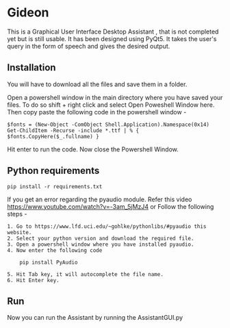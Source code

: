 # Gideon
This is a Graphical User Interface Desktop Assistant , that is not completed yet but is still usable. It has been designed using PyQt5. It takes the user's query in the form of speech and gives the desired output.

## Installation
You will have to download all the files and save them in a folder.

Open a powershell window in the main directory where you have saved your files. To do so shift + right click and select Open Poweshell Window here. Then copy paste the following code in the powershell window -

    $fonts = (New-Object -ComObject Shell.Application).Namespace(0x14)
    Get-ChildItem -Recurse -include *.ttf | % { $fonts.CopyHere($_.fullname) }

Hit enter to run the code. Now close the Powershell Window.

## Python requirements
```
pip install -r requirements.txt
```

If you get an error regarding the pyaudio module. Refer this video https://www.youtube.com/watch?v=-3am_5jMzJ4 or Follow the following steps -

    1. Go to https://www.lfd.uci.edu/~gohlke/pythonlibs/#pyaudio this website.
    2. Select your python version and download the required file.
    3. Open a powershell window where you have installed pyaudio.
    4. Now enter the following code

        pip install PyAudio

    5. Hit Tab key, it will autocomplete the file name.
    6. Hit Enter key.

## Run
Now you can run the Assistant by running the AssistantGUI.py